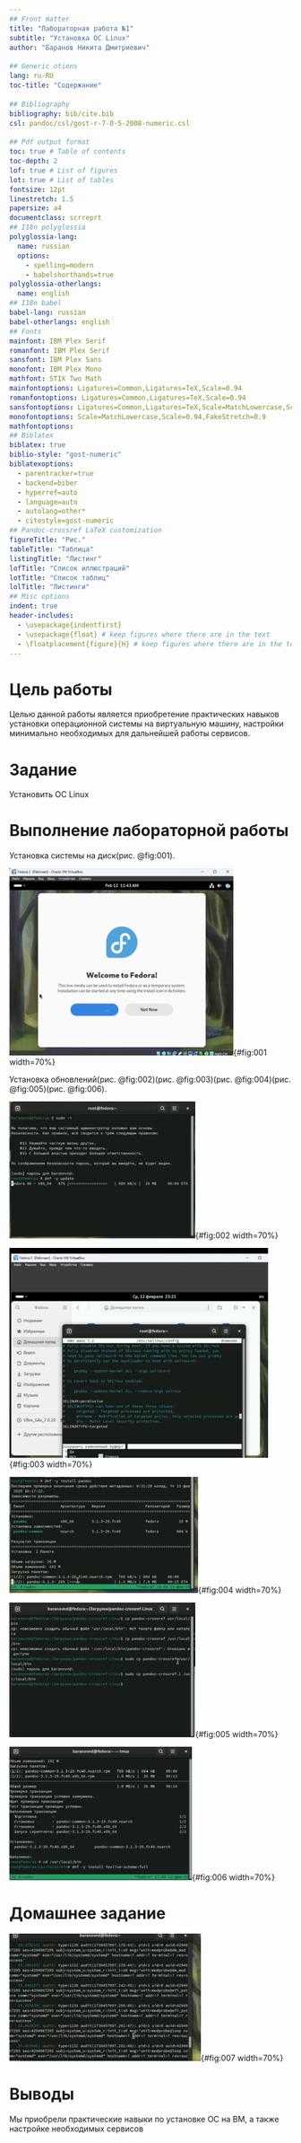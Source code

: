 ```yaml
---
## Front matter
title: "Лабораторная работа №1"
subtitle: "Установка ОС Linux"
author: "Баранов Никита Дмитриевич"

## Generic otions
lang: ru-RU
toc-title: "Содержание"

## Bibliography
bibliography: bib/cite.bib
csl: pandoc/csl/gost-r-7-0-5-2008-numeric.csl

## Pdf output format
toc: true # Table of contents
toc-depth: 2
lof: true # List of figures
lot: true # List of tables
fontsize: 12pt
linestretch: 1.5
papersize: a4
documentclass: scrreprt
## I18n polyglossia
polyglossia-lang:
  name: russian
  options:
	- spelling=modern
	- babelshorthands=true
polyglossia-otherlangs:
  name: english
## I18n babel
babel-lang: russian
babel-otherlangs: english
## Fonts
mainfont: IBM Plex Serif
romanfont: IBM Plex Serif
sansfont: IBM Plex Sans
monofont: IBM Plex Mono
mathfont: STIX Two Math
mainfontoptions: Ligatures=Common,Ligatures=TeX,Scale=0.94
romanfontoptions: Ligatures=Common,Ligatures=TeX,Scale=0.94
sansfontoptions: Ligatures=Common,Ligatures=TeX,Scale=MatchLowercase,Scale=0.94
monofontoptions: Scale=MatchLowercase,Scale=0.94,FakeStretch=0.9
mathfontoptions:
## Biblatex
biblatex: true
biblio-style: "gost-numeric"
biblatexoptions:
  - parentracker=true
  - backend=biber
  - hyperref=auto
  - language=auto
  - autolang=other*
  - citestyle=gost-numeric
## Pandoc-crossref LaTeX customization
figureTitle: "Рис."
tableTitle: "Таблица"
listingTitle: "Листинг"
lofTitle: "Список иллюстраций"
lotTitle: "Список таблиц"
lolTitle: "Листинги"
## Misc options
indent: true
header-includes:
  - \usepackage{indentfirst}
  - \usepackage{float} # keep figures where there are in the text
  - \floatplacement{figure}{H} # keep figures where there are in the text
---
```


# Цель работы

Целью данной работы является приобретение практических навыков установки операционной системы на виртуальную машину, настройки минимально необходимых для дальнейшей работы сервисов.

# Задание

Установить ОС Linux

# Выполнение лабораторной работы

Установка системы на диск(рис. @fig:001).

![Устанавливаем Fedora на VM](image/1.jpg){#fig:001 width=70%}

Установка обновлений(рис. @fig:002)(рис. @fig:003)(рис. @fig:004)(рис. @fig:005)(рис. @fig:006).

![Переходи в режим суперпользователя и обновляем все пакеты](image/2.jpg){#fig:002 width=70%}

![Отключаем SELinux](image/3.jpg){#fig:003 width=70%}

![Обновляем пандок](image/4.jpg){#fig:004 width=70%}

![Доустанавливаем пандок-кроссреф](image/5.jpg){#fig:005 width=70%}

![Устанавливаем texlive](image/6.jpg){#fig:006 width=70%}

# Домашнее задание

![Анализируем последовательность загрузки системы командой dmesg](image/7.jpg){#fig:007 width=70%}

# Выводы

Мы приобрели практические навыки по установке ОС на ВМ, а также настройке необходимых сервисов


